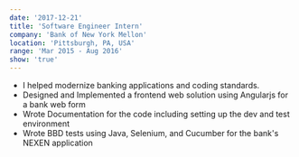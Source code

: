 ```yaml
---
date: '2017-12-21'
title: 'Software Engineer Intern'
company: 'Bank of New York Mellon'
location: 'Pittsburgh, PA, USA'
range: 'Mar 2015 - Aug 2016'
show: 'true'
---
```


- I helped modernize banking applications and coding standards.
- Designed and Implemented a frontend web solution using Angularjs for a bank web form
- Wrote Documentation for the code including setting up the dev and test environment
- Wrote BBD tests using Java, Selenium, and Cucumber for the bank's NEXEN application
